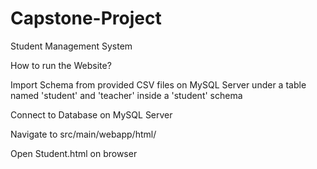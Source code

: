 # Capstone-Project
Student Management System

How to run the Website?

Import Schema from provided CSV files on MySQL Server under a table named 'student' and 'teacher' inside a 'student' schema

Connect to Database on MySQL Server

Navigate to src/main/webapp/html/

Open Student.html on browser

